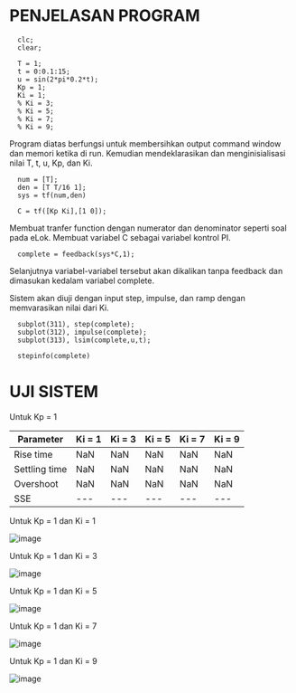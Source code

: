 # PENJELASAN PROGRAM 
      
      clc;
      clear;

      T = 1;
      t = 0:0.1:15;
      u = sin(2*pi*0.2*t);
      Kp = 1;
      Ki = 1;
      % Ki = 3;
      % Ki = 5;
      % Ki = 7;
      % Ki = 9;

Program diatas berfungsi untuk membersihkan output command window dan memori ketika di run. Kemudian mendeklarasikan dan menginisialisasi nilai T, t, u, Kp, dan Ki.

      num = [T];
      den = [T T/16 1];
      sys = tf(num,den)

      C = tf([Kp Ki],[1 0]);

Membuat tranfer function dengan numerator dan denominator seperti soal pada eLok. Membuat variabel C sebagai variabel kontrol PI.

      complete = feedback(sys*C,1);

Selanjutnya variabel-variabel tersebut akan dikalikan tanpa feedback dan dimasukan kedalam variabel complete.

Sistem akan diuji dengan input step, impulse, dan ramp dengan memvarasikan nilai dari Ki.

      subplot(311), step(complete);
      subplot(312), impulse(complete);
      subplot(313), lsim(complete,u,t);

      stepinfo(complete)

# UJI SISTEM

Untuk Kp = 1

| Parameter | Ki = 1  | Ki = 3  | Ki = 5  | Ki = 7  | Ki = 9  |
| --- | --- | --- | --- | --- |  ---  |
| Rise time | NaN | NaN | NaN | NaN | NaN | 
| Settling time | NaN | NaN | NaN | NaN | NaN |
| Overshoot | NaN | NaN | NaN | NaN | NaN | NaN |
| SSE | --- | --- | --- | --- | --- |

Untuk Kp = 1 dan Ki = 1

![image](https://user-images.githubusercontent.com/68903409/190057955-12402820-10ab-422a-a082-bf5b7c25c8a1.png)

Untuk Kp = 1 dan Ki = 3

![image](https://user-images.githubusercontent.com/68903409/190058097-e4450244-102f-4546-9c27-dd06291a94af.png)

Untuk Kp = 1 dan Ki = 5

![image](https://user-images.githubusercontent.com/68903409/190058162-3a18a479-8a7a-4004-be8d-dbcf817959ee.png)

Untuk Kp = 1 dan Ki = 7

![image](https://user-images.githubusercontent.com/68903409/190058239-f3c70a65-d734-4242-8dc1-f26709cb4731.png)

Untuk Kp = 1 dan Ki = 9

![image](https://user-images.githubusercontent.com/68903409/190058298-2c5e938d-0241-4266-8a38-0fe37806b004.png)
